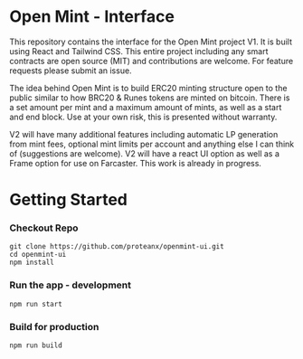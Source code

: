 # Open Mint - Interface

This repository contains the interface for the Open Mint project V1. It is built using React and Tailwind CSS. This entire project including any smart contracts are open source (MIT) and contributions are welcome. For feature requests please submit an issue.

The idea behind Open Mint is to build ERC20 minting structure open to the public similar to how BRC20 & Runes tokens are minted on bitcoin. There is a set amount per mint and a maximum amount of mints, as well as a start and end block. Use at your own risk, this is presented without warranty.

V2 will have many additional features including automatic LP generation from mint fees, optional mint limits per account and anything else I can think of (suggestions are welcome). V2 will have a react UI option as well as a Frame option for use on Farcaster. This work is already in progress.

# Getting Started

### Checkout Repo
```
git clone https://github.com/proteanx/openmint-ui.git
cd openmint-ui
npm install
```

### Run the app - development
```
npm run start
```

### Build for production
```
npm run build
```
